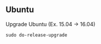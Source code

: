 Ubuntu
----------------------------------------------------------
Upgrade Ubuntu (Ex. 15.04 -> 16.04)
```
sudo do-release-upgrade
```
